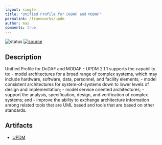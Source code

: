 ```yaml
---
layout: single
title: "Unified Profile for DoDAF and MODAF"
permalink: /frameworks/updm
author: max
comments: true
---
```


![status](https://img.shields.io/badge/status-in%20queue-silver) [![source](https://img.shields.io/badge/source-online-green)](https://www.omg.org/spec/UPDM)

## Description

Unified Profile for DoDAF and MODAF - UPDM 2.1.1 supports the capability to: - model architectures for a broad range of complex systems, which may include hardware, software, data, personnel, and facility elements; - model consistent architectures for system-of-systems down to lower levels of design and implementation; - model service oriented architectures; - support the analysis, specification, design, and verification of complex systems; and - improve the ability to exchange architecture information among related tools that are UML based and tools that are based on other standards.

## Artifacts

* [UPDM](https://www.omg.org/spec/UPDM/2.1.1/PDF)
